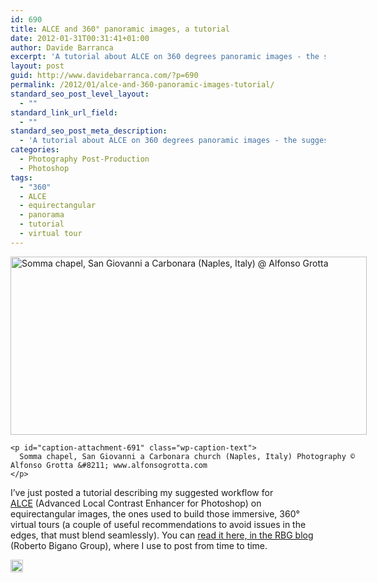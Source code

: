 ```yaml
---
id: 690
title: ALCE and 360° panoramic images, a tutorial
date: 2012-01-31T00:31:41+01:00
author: Davide Barranca
excerpt: 'A tutorial about ALCE on 360 degrees panoramic images - the suggested workflow to deal with edges on equirectangular pictures'
layout: post
guid: http://www.davidebarranca.com/?p=690
permalink: /2012/01/alce-and-360-panoramic-images-tutorial/
standard_seo_post_level_layout:
  - ""
standard_link_url_field:
  - ""
standard_seo_post_meta_description:
  - 'A tutorial about ALCE on 360 degrees panoramic images - the suggested workflow to deal with edges on equirectangular pictures.'
categories:
  - Photography Post-Production
  - Photoshop
tags:
  - "360"
  - ALCE
  - equirectangular
  - panorama
  - tutorial
  - virtual tour
---
```

<div class="pf-content">
  <div id="attachment_691" style="width: 580px" class="wp-caption aligncenter">
    <a href="http://blog.rbg.bigano.com/2012/01/30/alce-and-360-equirectangular-panoramic-images/" target="_blank"><img aria-describedby="caption-attachment-691" class="size-full wp-image-691 " alt="Somma chapel, San Giovanni a Carbonara (Naples, Italy) @ Alfonso Grotta" src="http://localhost:8888/wp-content/uploads/2012/01/equirectangular.jpg" width="570" height="285" srcset="http://localhost:8888/wp-content/uploads/2012/01/equirectangular.jpg 570w, http://localhost:8888/wp-content/uploads/2012/01/equirectangular-150x75.jpg 150w, http://localhost:8888/wp-content/uploads/2012/01/equirectangular-300x150.jpg 300w" sizes="(max-width: 570px) 100vw, 570px" /></a>
    
    <p id="caption-attachment-691" class="wp-caption-text">
      Somma chapel, San Giovanni a Carbonara church (Naples, Italy) Photography © Alfonso Grotta &#8211; www.alfonsogrotta.com
    </p>
  </div>
  
  <p>
    I&#8217;ve just posted a tutorial describing my suggested workflow for <a title="ALCE - Advanced Local Contrast Enhancer" href="http://www.bigano.com/ALCE" target="_blank">ALCE</a> (Advanced Local Contrast Enhancer for Photoshop) on equirectangular images, the ones used to build those immersive, 360° virtual tours (a couple of useful recommendations to avoid issues in the edges, that must blend seamlessly). You can <a title="ALCE and 360° panoramic images - RBG blog" href="http://blog.rbg.bigano.com/2012/01/30/alce-and-360-equirectangular-panoramic-images/" target="_blank">read it here, in the RBG blog</a> (Roberto Bigano Group), where I use to post from time to time.
  </p>
</div>

<!-- Share-Widget Button BEGIN --><a href="javascript:void(0);" myshare\_id="mys\_shareit" myshare\_url="http://localhost:8888/2012/01/alce-and-360-panoramic-images-tutorial/" myshare\_title="ALCE and 360° panoramic images, a tutorial" rel="nofollow" onclick=" return false;" style="text-decoration:none; color:#000000; font-size:11px; line-height:20px;"> 

<img src="http://localhost:8888/wp-content/plugins/share-widget/img/share-button-white-small.png" height="20" alt="Share" style="border:0" /> </a> <!-- Share-Widget Button END -->